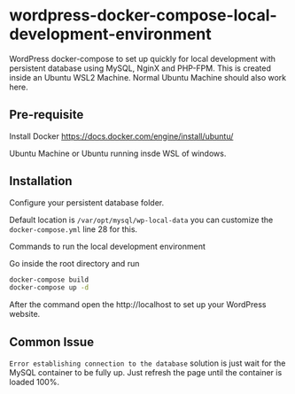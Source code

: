 # wordpress-docker-compose-local-development-environment
WordPress docker-compose to set up quickly for local development with persistent database using MySQL, NginX and PHP-FPM. This is created inside an Ubuntu WSL2 Machine. Normal Ubuntu Machine should also work here.

## Pre-requisite

Install Docker https://docs.docker.com/engine/install/ubuntu/

Ubuntu Machine or Ubuntu running insde WSL of windows.

## Installation

Configure your persistent database folder.

Default location is `/var/opt/mysql/wp-local-data` you can customize the `docker-compose.yml` line 28 for this.

Commands to run the local development environment

Go inside the root directory and run
```sh
docker-compose build
docker-compose up -d
```

After the command open the http://localhost to set up your WordPress website.

## Common Issue

`Error establishing connection to the database` solution is just wait for the MySQL container to be fully up. Just refresh the page until the container is loaded 100%.
